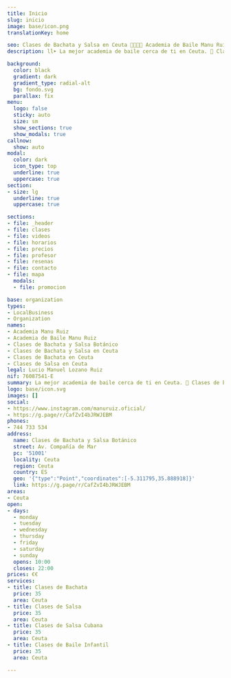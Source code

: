 ```yaml
---
title: Inicio
slug: inicio
image: base/icon.png
translationKey: home

seo: Clases de Bachata y Salsa en Ceuta 💃🏻🕺🏻 Academia de Baile Manu Ruiz
description: ll➤ La mejor academia de baile cerca de ti en Ceuta. 🪇 Clases de bachata, salsa en línea y cubana. ¡Para todos los niveles, adultos y niños! ☎️ 744 733 534

background:
  color: black
  gradient: dark
  gradient_type: radial-alt
  bg: fondo.svg
  parallax: fix
menu:
  logo: false
  sticky: auto
  size: sm
  show_sections: true
  show_modals: true
callnow:
  show: auto
modal:
  color: dark
  icon_type: top
  underline: true
  uppercase: true
section:
- size: lg
  underline: true
  uppercase: true

sections:
- file: _header
- file: clases
- file: videos
- file: horarios
- file: precios
- file: profesor
- file: resenas
- file: contacto
- file: mapa
  modals:
  - file: promocion

base: organization
types:
- LocalBusiness
- Organization
names:
- Academia Manu Ruiz
- Academia de Baile Manu Ruiz
- Clases de Bachata y Salsa Botánico
- Clases de Bachata y Salsa en Ceuta
- Clases de Bachata en Ceuta
- Clases de Salsa en Ceuta
legal: Lucio Manuel Lozano Ruiz
nif: 76087541-E
summary: La mejor academia de baile cerca de ti en Ceuta. 🪇 Clases de bachata, salsa en línea y cubana. ¡Para todos los niveles, adultos y niños!
logo: base/icon.svg
images: []
social:
- https://www.instagram.com/manuruiz.oficial/
- https://g.page/r/CafZvI4bJRWJEBM
phones:
- 744 733 534
address:
  name: Clases de Bachata y Salsa Botánico
  street: Av. Compañía de Mar
  pc: '51001'
  locality: Ceuta
  region: Ceuta
  country: ES
  geo: '{"type":"Point","coordinates":[-5.311795,35.888918]}'
  link: https://g.page/r/CafZvI4bJRWJEBM
areas:
- Ceuta
open:
- days:
  - monday
  - tuesday
  - wednesday
  - thursday
  - friday
  - saturday
  - sunday
  opens: 10:00
  closes: 22:00
prices: €€
services:
- title: Clases de Bachata
  price: 35
  area: Ceuta
- title: Clases de Salsa
  price: 35
  area: Ceuta
- title: Clases de Salsa Cubana
  price: 35
  area: Ceuta
- title: Clases de Baile Infantil
  price: 35
  area: Ceuta

---
```

